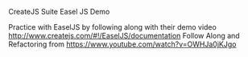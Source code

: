 CreateJS Suite Easel JS Demo

Practice with EaselJS by following along with their demo video
http://www.createjs.com/#!/EaselJS/documentation
Follow Along and Refactoring from https://www.youtube.com/watch?v=OWHJa0jKJgo
